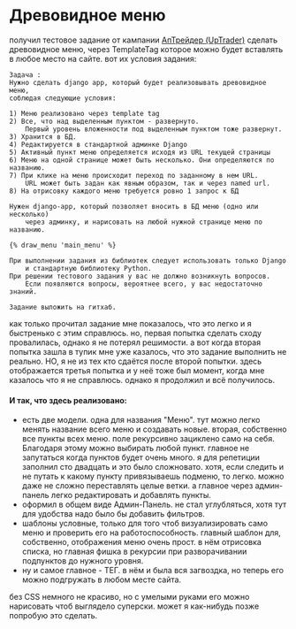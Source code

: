 # Древовидное меню

получил тестовое задание от кампании [АпТрейдер (UpTrader)](https://vyborg.hh.ru/employer/2365329?hhtmFrom=vacancy)
сделать древовидное меню, через TemplateTag которое можно будет вставлять в любое место на сайте. 
вот их условия задания:

    Задача :
    Нужно сделать django app, который будет реализовывать древовидное меню, 
    соблюдая следующие условия:
    
    1) Меню реализовано через template tag
    2) Все, что над выделенным пунктом - развернуто. 
        Первый уровень вложенности под выделенным пунктом тоже развернут.
    3) Хранится в БД.
    4) Редактируется в стандартной админке Django
    5) Активный пункт меню определяется исходя из URL текущей страницы
    6) Меню на одной странице может быть несколько. Они определяются по названию.
    7) При клике на меню происходит переход по заданному в нем URL. 
        URL может быть задан как явным образом, так и через named url.
    8) На отрисовку каждого меню требуется ровно 1 запрос к БД

    Нужен django-app, который позволяет вносить в БД меню (одно или несколько) 
        через админку, и нарисовать на любой нужной странице меню по названию.

    {% draw_menu 'main_menu' %}

    При выполнении задания из библиотек следует использовать только Django 
        и стандартную библиотеку Python.
    При решении тестового задания у вас не должно возникнуть вопросов. 
        Если появляются вопросы, вероятнее всего, у вас недостаточно знаний.

    Задание выложить на гитхаб.

как только прочитал задание мне показалось, что это легко и я быстренько с этим справлюсь. но, первая попытка сделать 
сходу провалилась, однако я не потерял решимости. а вот когда вторая попытка зашла в тупик мне уже казалось, что это 
задание выполнить не реально. НО, я не из тех кто сдаётся после второй попытки. здесь отображается третья попытка и у 
неё тоже был момент, когда мне казалось что я не справлюсь. однако я продолжил и всё получилось.

#### И так, что здесь реализовано:
- есть две модели. одна для названия "Меню". тут можно легко менять название всего меню и создавать новые. вторая, 
собственно все пункты всех меню. поле рекурсивно зациклено само на себя. Благодаря этому можно выбирать любой пункт. 
главное не запутаться когда пунктов будет очень много. я для репетиции заполнил сто двадцать и это было сложновато. 
хотя, если следить и не путать к какому пункту привязываешь подменю, то легко. можно даже не сложно переставлять целые 
ветки. а главное через админ-панель легко редактировать и добавлять пункты.
- оформил в общем виде Админ-Панель. не стал углубляться, хотя тут для удобства надо было бы добавить фильтров.
- шаблоны условные, только для того чтоб визуализировать само меню и проверить его на работоспособность. главный шаблон 
для, собственно, отображения меню очень прост. в нём отрисовка списка, но главная фишка в рекурсии при разворачивании 
подпунктов до нужного уровня.
- ну и самое главное - ТЕГ. в нём и была вся загвоздка, но теперь его можно подгружать в любом месте сайта. 
 
без CSS немного не красиво, но с умелыми руками его можно нарисовать чтоб выглядело суперски. может я как-нибудь позже
попробую это сделать.